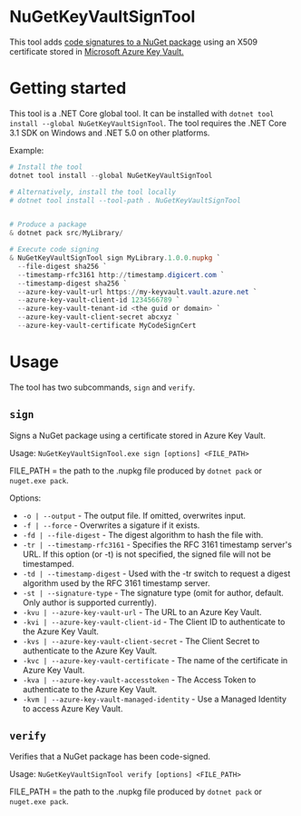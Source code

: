NuGetKeyVaultSignTool
=====================

This tool adds [code signatures to a NuGet package](https://docs.microsoft.com/en-us/nuget/reference/signed-packages-reference) using an X509 certificate stored in [Microsoft Azure Key Vault.](https://azure.microsoft.com/en-us/services/key-vault/)

# Getting started

This tool is a .NET Core global tool. It can be installed with `dotnet tool install --global NuGetKeyVaultSignTool`. The tool requires the .NET Core 3.1 SDK on Windows and .NET 5.0 on other platforms.

Example:
```ps1
# Install the tool
dotnet tool install --global NuGetKeyVaultSignTool

# Alternatively, install the tool locally
# dotnet tool install --tool-path . NuGetKeyVaultSignTool


# Produce a package
& dotnet pack src/MyLibrary/

# Execute code signing
& NuGetKeyVaultSignTool sign MyLibrary.1.0.0.nupkg `
  --file-digest sha256 `
  --timestamp-rfc3161 http://timestamp.digicert.com `
  --timestamp-digest sha256 `
  --azure-key-vault-url https://my-keyvault.vault.azure.net `
  --azure-key-vault-client-id 1234566789 `
  --azure-key-vault-tenant-id <the guid or domain> `
  --azure-key-vault-client-secret abcxyz `
  --azure-key-vault-certificate MyCodeSignCert
```

# Usage

The tool has two subcommands, `sign` and `verify`.

## `sign`

Signs a NuGet package using a certificate stored in Azure Key Vault.

Usage: `NuGetKeyVaultSignTool.exe sign [options] <FILE_PATH>`

FILE_PATH = the path to the .nupkg file produced by `dotnet pack` or `nuget.exe pack`.

Options:

* `-o | --output` - The output file. If omitted, overwrites input.
* `-f | --force` - Overwrites a sigature if it exists.
* `-fd | --file-digest` - The digest algorithm to hash the file with.
* `-tr | --timestamp-rfc3161` - Specifies the RFC 3161 timestamp server's URL. If this option (or -t) is not specified, the signed file will not be timestamped.
* `-td | --timestamp-digest` - Used with the -tr switch to request a digest algorithm used by the RFC 3161 timestamp server.
* `-st | --signature-type` - The signature type (omit for author, default. Only author is supported currently).
* `-kvu | --azure-key-vault-url` - The URL to an Azure Key Vault.
* `-kvi | --azure-key-vault-client-id` - The Client ID to authenticate to the Azure Key Vault.
* `-kvs | --azure-key-vault-client-secret` - The Client Secret to authenticate to the Azure Key Vault.
* `-kvc | --azure-key-vault-certificate` - The name of the certificate in Azure Key Vault.
* `-kva | --azure-key-vault-accesstoken` - The Access Token to authenticate to the Azure Key Vault.
* `-kvm | --azure-key-vault-managed-identity` - Use a Managed Identity to access Azure Key Vault.

## `verify`

Verifies that a NuGet package has been code-signed.

Usage: `NuGetKeyVaultSignTool verify [options] <FILE_PATH>`

FILE_PATH = the path to the .nupkg file produced by `dotnet pack` or `nuget.exe pack`.


